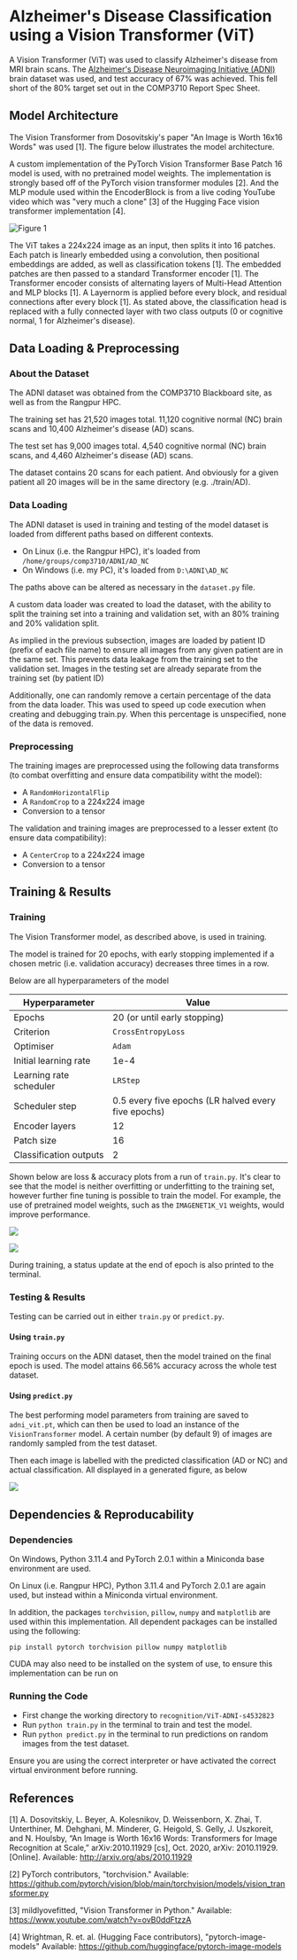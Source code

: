 # Alzheimer's Disease Classification using a Vision Transformer (ViT)
A Vision Transformer (ViT) was used to classify Alzheimer's disease from MRI brain scans. The [Alzheimer's Disease Neuroimaging Initiative (ADNI)](https://adni.loni.usc.edu) brain dataset was used, and test accuracy of 67% was achieved. This fell short of the 80% target set out in the COMP3710 Report Spec Sheet.

## Model Architecture
The Vision Transformer from Dosovitskiy's paper "An Image is Worth 16x16 Words" was used [1]. The figure below illustrates the model architecture.

A custom implementation of the PyTorch Vision Transformer Base Patch 16 model is used, with no pretrained model weights. The implementation is strongly based off of the PyTorch vision transformer modules [2]. And the MLP module used within the EncoderBlock is from a live coding YouTube video which was "very much a clone" [3] of the Hugging Face vision transformer implementation [4].

![Figure 1](/recognition/ViT-ADNI-s4532823/assets/Model_architecture_Dosovitskiy.png)

The ViT takes a 224x224 image as an input, then splits it into 16 patches. Each patch is linearly embedded using a convolution, then positional embeddings are added, as well as classification tokens [1]. The embedded patches are then passed to a standard Transformer encoder [1]. The Transformer encoder consists of alternating layers of Multi-Head Attention and MLP blocks [1]. A Layernorm is applied before every block, and residual connections after every block [1]. As stated above, the classification head is replaced with a fully connected layer with two class outputs (0 or cognitive normal, 1 for Alzheimer's disease).

## Data Loading & Preprocessing
### About the Dataset
The ADNI dataset was obtained from the COMP3710 Blackboard site, as well as from the Rangpur HPC.

The training set has 21,520 images total. 11,120 cognitive normal (NC) brain scans and 10,400 Alzheimer's disease (AD) scans.

The test set has 9,000 images total. 4,540 cognitive normal (NC) brain scans, and 4,460 Alzheimer's disease (AD) scans.

The dataset contains 20 scans for each patient. And obviously for a given patient all 20 images will be in the same directory (e.g. ./train/AD). 


### Data Loading
The ADNI dataset is used in training and testing of the model dataset is loaded from different paths based on different contexts. 
+ On Linux (i.e. the Rangpur HPC), it's loaded from `/home/groups/comp3710/ADNI/AD_NC`
+ On Windows (i.e. my PC), it's loaded from `D:\ADNI\AD_NC`

The paths above can be altered as necessary in the `dataset.py` file.

A custom data loader was created to load the dataset, with the ability to split the training set into a training and validation set, with an 80% training and 20% validation split. 

As implied in the previous subsection, images are loaded by patient ID (prefix of each file name) to ensure all images from any given patient are in the same set. This prevents data leakage from the training set to the validation set. Images in the testing set are already separate from the training set (by patient ID)

Additionally, one can randomly remove a certain percentage of the data from the data loader. This was used to speed up code execution when creating and debugging train.py. When this percentage is unspecified, none of the data is removed.


### Preprocessing
The training images are preprocessed using the following data transforms (to combat overfitting and ensure data compatibility witht the model):
+ A `RandomHorizontalFlip`
+ A `RandomCrop` to a 224x224 image
+ Conversion to a tensor

The validation and training images are preprocessed to a lesser extent (to ensure data compatibility):
+ A `CenterCrop` to a 224x224 image
+ Conversion to a tensor

## Training & Results
### Training
The Vision Transformer model, as described above, is used in training. 

The model is trained for 20 epochs, with early stopping implemented if a chosen metric (i.e. validation accuracy) decreases three times in a row. 

Below are all hyperparameters of the model

| Hyperparameter | Value |
|----------------|-------|
| Epochs | 20 (or until early stopping) |
| Criterion      | `CrossEntropyLoss` |
| Optimiser      | `Adam` |
| Initial learning rate | 1e-4 |
| Learning rate scheduler  | `LRStep` |
| Scheduler step | 0.5 every five epochs (LR halved every five epochs) |
| Encoder layers | 12 |
| Patch size | 16 |
| Classification outputs | 2 |

Shown below are loss & accuracy plots from a run of `train.py`. It's clear to see that the model is neither overfitting or underfitting to the training set, however further fine tuning is possible to train the model. For example, the use of pretrained model weights, such as the `IMAGENET1K_V1` weights, would improve performance.

![](/recognition/ViT-ADNI-s4532823/assets/loss_plot.png)

![](/recognition/ViT-ADNI-s4532823/assets/accuracy_plot.png)

During training, a status update at the end of epoch is also printed to the terminal.

### Testing & Results
Testing can be carried out in either `train.py` or `predict.py`. 

#### Using `train.py`
Training occurs on the ADNI dataset, then the model trained on the final epoch is used. The model attains 66.56% accuracy across the whole test dataset.

#### Using `predict.py`
The best performing model parameters from training are saved to `adni_vit.pt`, which can then be used to load an instance of the `VisionTransformer` model. A certain number (by default 9) of images are randomly sampled from the test dataset. 

Then each image is labelled with the predicted classification (AD or NC) and actual classification. All displayed in a generated figure, as below

![](/recognition/ViT-ADNI-s4532823/assets/predictions.png)

## Dependencies & Reproducability
### Dependencies
On Windows, Python 3.11.4 and PyTorch 2.0.1 within a Miniconda base environment are used. 

On Linux (i.e. Rangpur HPC), Python 3.11.4 and PyTorch 2.0.1 are again used, but instead within a Miniconda virtual environment.

In addition, the packages `torchvision`, `pillow`, `numpy` and `matplotlib` are used within this implementation. All dependent packages can be installed using the following:
```
pip install pytorch torchvision pillow numpy matplotlib
```

CUDA may also need to be installed on the system of use, to ensure this implementation can be run on 

### Running the Code
+ First change the working directory to `recognition/ViT-ADNI-s4532823`
+ Run `python train.py` in the terminal to train and test the model.
+ Run `python predict.py` in the terminal to run predictions on random images from the test dataset.

Ensure you are using the correct interpreter or have activated the correct virtual environment before running. 

## References

[1] A. Dosovitskiy, L. Beyer, A. Kolesnikov, D. Weissenborn, X. Zhai, T. Unterthiner, M. Dehghani,
M. Minderer, G. Heigold, S. Gelly, J. Uszkoreit, and N. Houlsby, “An Image is Worth 16x16 Words:
Transformers for Image Recognition at Scale,” arXiv:2010.11929 [cs], Oct. 2020, arXiv: 2010.11929. [Online].
Available: http://arxiv.org/abs/2010.11929

[2] PyTorch contributors, "torchvision."
Available: https://github.com/pytorch/vision/blob/main/torchvision/models/vision_transformer.py

[3] mildlyovefitted, "Vision Transformer in Python." 
Available: https://www.youtube.com/watch?v=ovB0ddFtzzA

[4] Wrightman, R. et. al. (Hugging Face contributors), "pytorch-image-models"
Available: https://github.com/huggingface/pytorch-image-models